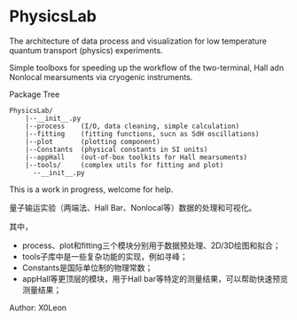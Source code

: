 # PhysicsLab
The architecture of data process and visualization for low temperature quantum transport (physics) experiments.

Simple toolboxs for speeding up the workflow of the two-terminal, Hall adn Nonlocal mearsuments via cryogenic instruments.

Package Tree

    PhysicsLab/
        |--__init__.py
        |--process    (I/O, data cleaning, simple calculation)
        |--fitting    (fitting functions, sucn as SdH oscillations)
        |--plot       (plotting component)
        |--Constants  (physical constants in SI units)
        |--appHall    (out-of-box toolkits for Hall mearsuments)
        |--tools/     (complex utils for fitting and plot)
          --__init__.py

This is a work in progress, welcome for help.


量子输运实验（两端法、Hall Bar、Nonlocal等）数据的处理和可视化。

其中，

* process、plot和fitting三个模块分别用于数据预处理、2D/3D绘图和拟合；
* tools子库中是一些复杂功能的实现，例如寻峰；
* Constants是国际单位制的物理常数；
* appHall等更顶层的模块，用于Hall bar等特定的测量结果，可以帮助快速预览测量结果；

Author: X0Leon
